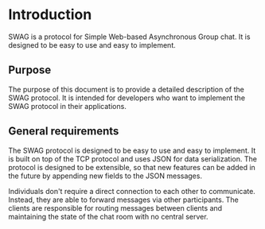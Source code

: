 # Introduction

SWAG is a protocol for Simple Web-based Asynchronous Group chat. It is designed to be easy to use and easy to implement.

## Purpose

The purpose of this document is to provide a detailed description of the SWAG protocol. It is intended for developers who want to implement the SWAG protocol in their applications.

## General requirements

The SWAG protocol is designed to be easy to use and easy to implement. It is built on top of the TCP protocol and uses JSON for data serialization. The protocol is designed to be extensible, so that new features can be added in the future by appending new fields to the JSON messages.

Individuals don't require a direct connection to each other to communicate. Instead, they are able to forward messages via other participants. The clients are responsible for routing messages between clients and maintaining the state of the chat room with no central server.